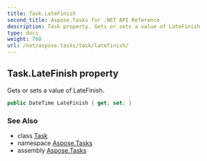 ```yaml
---
title: Task.LateFinish
second_title: Aspose.Tasks for .NET API Reference
description: Task property. Gets or sets a value of LateFinish
type: docs
weight: 760
url: /net/aspose.tasks/task/latefinish/
---
```

## Task.LateFinish property

Gets or sets a value of LateFinish.

```csharp
public DateTime LateFinish { get; set; }
```

### See Also

* class [Task](../)
* namespace [Aspose.Tasks](../../task/)
* assembly [Aspose.Tasks](../../../)


